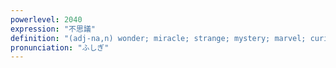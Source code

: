 ```yaml
---
powerlevel: 2040
expression: "不思議"
definition: "(adj-na,n) wonder; miracle; strange; mystery; marvel; curiosity; (P)"
pronunciation: "ふしぎ"
---
```


